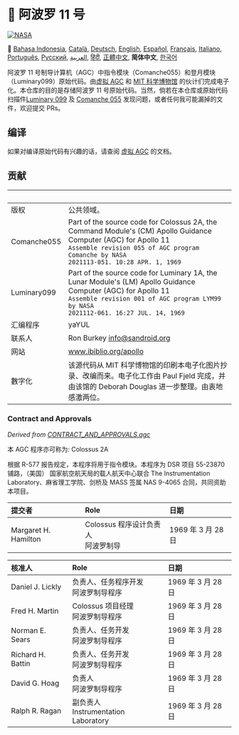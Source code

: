 # 🚀 阿波罗 11 号

[![NASA][1]][2]

:crossed_flags:
[Bahasa Indonesia][id],
[Català][ca],
[Deutsch][de],
[English][en],
[Español][es],
[Français][fr],
[Italiano][it],
[Português][pt_br],
[Русский][ru],
[العربية][ar],
[हिंदी][hi_in],
[正體中文][zh_tw],
**简体中文**,
[한국어][ko_kr]

[ar]: README.ar.md
[id]: README.id.md
[ca]: README.ca.md
[de]: README.de.md
[en]: README.md
[es]: README.es.md
[it]: README.it.md
[fr]: README.fr.md
[pt_br]: README.pt_br.md
[zh_tw]: README.zh_tw.md
[zh_cn]: README.zh_cn.md
[ko_kr]: README.ko_kr.md
[hi_in]: README.hi_in.md
[ru]: README.ru.md

阿波罗 11 号制导计算机（AGC）中指令模块（Comanche055）和登月模块（Luminary099）原始代码。由[虚拟 AGC][3] 和 [MIT 科学博物馆][4] 的伙计们完成电子化。本仓库的目的是存储阿波罗 11 号原始代码。当然，倘若在本仓库或原始代码扫描件[Luminary 099][5] 及 [Comanche 055][6] 发现问题，或者任何我可能漏掉的文件，欢迎提交 PRs。

## 编译

如果对编译原始代码有兴趣的话，请查阅 [虚拟 AGC][8] 的文档。

## 贡献

| &nbsp;      | &nbsp;                                                                                                                                                                                                          |
| :---------- | :-------------------------------------------------------------------------------------------------------------------------------------------------------------------------------------------------------------- |
| 版权        | 公共领域。                                                                                                                                                                                                      |
| Comanche055 | Part of the source code for Colossus 2A, the Command Module's (CM) Apollo Guidance Computer (AGC) for Apollo 11<br>`Assemble revision 055 of AGC program Comanche by NASA`<br>`2021113-051. 10:28 APR. 1, 1969` |
| Luminary099 | Part of the source code for Luminary 1A, the Lunar Module's (LM) Apollo Guidance Computer (AGC) for Apollo 11<br>`Assemble revision 001 of AGC program LYM99 by NASA`<br>`2021112-061. 16:27 JUL. 14, 1969`     |
| 汇编程序    | yaYUL                                                                                                                                                                                                           |
| 联系人      | Ron Burkey <info@sandroid.org>                                                                                                                                                                                  |
| 网站        | www.ibiblio.org/apollo                                                                                                                                                                                          |
| 數字化      | 该源代码从 MIT 科学博物馆的印刷本电子化图片抄录、改编而来。电子化工作由 Paul Fjeld 完成，并由该馆的 Deborah Douglas 进一步整理。由衷地感激两位。                                                                |

### Contract and Approvals

_Derived from [CONTRACT_AND_APPROVALS.agc]_

本 AGC 程序亦可称为: Colossus 2A

根据 R-577 报告规定，本程序将用于指令模块。本程序为 DSR 项目 55-23870 铺路，（美国） 国家航空航天局的载人航天中心联合 The Instrumentation Laboratory、麻省理工学院、剑桥及 MASS 签属 NAS 9-4065 合同，共同资助本项目。

| 提交者               | Role                                  | 日期               |
| :------------------- | :------------------------------------ | :----------------- |
| Margaret H. Hamilton | Colossus 程序设计负责人<br>阿波罗制导 | 1969 年 3 月 28 日 |

| 核准人            | Role                                   | 日期               |
| :---------------- | :------------------------------------- | :----------------- |
| Daniel J. Lickly  | 负责人、任务程序开发<br>阿波罗制导程序 | 1969 年 3 月 28 日 |
| Fred H. Martin    | Colossus 项目经理<br>阿波罗制导程序    | 1969 年 3 月 28 日 |
| Norman E. Sears   | 负责人、任务开发<br>阿波罗制导程序     | 1969 年 3 月 28 日 |
| Richard H. Battin | 负责人、任务开发<br>阿波罗制导程序     | 1969 年 3 月 28 日 |
| David G. Hoag     | 负责人<br>阿波罗制导程序               | 1969 年 3 月 28 日 |
| Ralph R. Ragan    | 副负责人<br>Instrumentation Laboratory | 1969 年 3 月 28 日 |

[contract_and_approvals.agc]: https://github.com/chrislgarry/Apollo-11/blob/master/Comanche055/CONTRACT_AND_APPROVALS.agc
[1]: https://cdn.rawgit.com/aleen42/badges/c9246f74/src/nasa.svg
[2]: https://www.nasa.gov/mission_pages/apollo/missions/apollo11.html
[3]: http://www.ibiblio.org/apollo/
[4]: http://web.mit.edu/museum/
[5]: http://www.ibiblio.org/apollo/ScansForConversion/Luminary099/
[6]: http://www.ibiblio.org/apollo/ScansForConversion/Comanche055/
[7]: https://github.com/chrislgarry/Apollo-11/blob/master/CONTRIBUTING.md
[8]: https://github.com/rburkey2005/virtualagc
